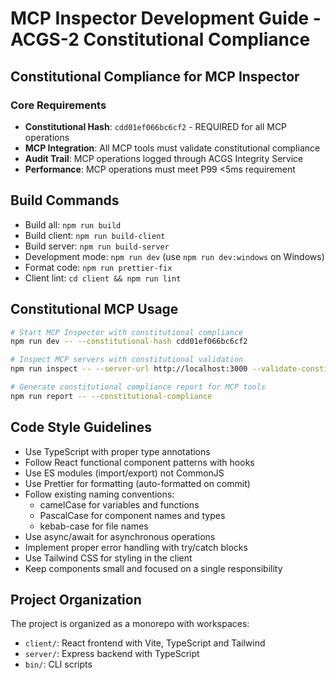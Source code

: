 # MCP Inspector Development Guide - ACGS-2 Constitutional Compliance

## Constitutional Compliance for MCP Inspector

### Core Requirements
- **Constitutional Hash**: `cdd01ef066bc6cf2` - REQUIRED for all MCP operations
- **MCP Integration**: All MCP tools must validate constitutional compliance
- **Audit Trail**: MCP operations logged through ACGS Integrity Service
- **Performance**: MCP operations must meet P99 <5ms requirement

## Build Commands

- Build all: `npm run build`
- Build client: `npm run build-client`
- Build server: `npm run build-server`
- Development mode: `npm run dev` (use `npm run dev:windows` on Windows)
- Format code: `npm run prettier-fix`
- Client lint: `cd client && npm run lint`

## Constitutional MCP Usage

```bash
# Start MCP Inspector with constitutional compliance
npm run dev -- --constitutional-hash cdd01ef066bc6cf2

# Inspect MCP servers with constitutional validation
npm run inspect -- --server-url http://localhost:3000 --validate-constitutional

# Generate constitutional compliance report for MCP tools
npm run report -- --constitutional-compliance
```

## Code Style Guidelines

- Use TypeScript with proper type annotations
- Follow React functional component patterns with hooks
- Use ES modules (import/export) not CommonJS
- Use Prettier for formatting (auto-formatted on commit)
- Follow existing naming conventions:
  - camelCase for variables and functions
  - PascalCase for component names and types
  - kebab-case for file names
- Use async/await for asynchronous operations
- Implement proper error handling with try/catch blocks
- Use Tailwind CSS for styling in the client
- Keep components small and focused on a single responsibility

## Project Organization

The project is organized as a monorepo with workspaces:

- `client/`: React frontend with Vite, TypeScript and Tailwind
- `server/`: Express backend with TypeScript
- `bin/`: CLI scripts
